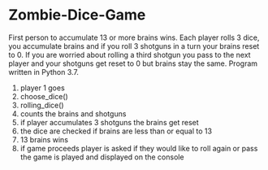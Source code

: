 # Zombie-Dice-Game
First person to accumulate 13 or more brains wins. Each player rolls 3 dice, you accumulate brains and if you roll 3 shotguns in a turn your brains reset to 0. If you are worried about rolling a third shotgun you pass to the next player and your shotguns get reset to 0 but brains stay the same.
Program written in Python 3.7.
1. player 1 goes
2. choose_dice()
3. rolling_dice()
4. counts the brains and shotguns
5. if player accumulates 3 shotguns the brains get reset
6. the dice are checked if brains are less than or equal to 13
7. 13 brains wins
8. if game proceeds player is asked if they would like to roll again or pass
the game is played and displayed on the console
